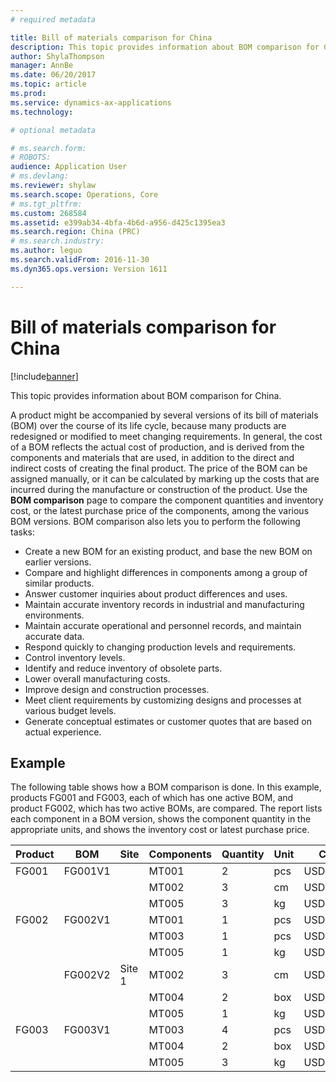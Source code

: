 ```yaml
---
# required metadata

title: Bill of materials comparison for China
description: This topic provides information about BOM comparison for China.
author: ShylaThompson
manager: AnnBe
ms.date: 06/20/2017
ms.topic: article
ms.prod: 
ms.service: dynamics-ax-applications
ms.technology: 

# optional metadata

# ms.search.form: 
# ROBOTS: 
audience: Application User
# ms.devlang: 
ms.reviewer: shylaw
ms.search.scope: Operations, Core
# ms.tgt_pltfrm: 
ms.custom: 268584
ms.assetid: e399ab34-4bfa-4b6d-a956-d425c1395ea3
ms.search.region: China (PRC)
# ms.search.industry: 
ms.author: leguo
ms.search.validFrom: 2016-11-30
ms.dyn365.ops.version: Version 1611

---
```


# Bill of materials comparison for China

[!include[banner](../includes/banner.md)]


This topic provides information about BOM comparison for China.

A product might be accompanied by several versions of its bill of materials (BOM) over the course of its life cycle, because many products are redesigned or modified to meet changing requirements. In general, the cost of a BOM reflects the actual cost of production, and is derived from the components and materials that are used, in addition to the direct and indirect costs of creating the final product. The price of the BOM can be assigned manually, or it can be calculated by marking up the costs that are incurred during the manufacture or construction of the product. Use the **BOM comparison** page to compare the component quantities and inventory cost, or the latest purchase price of the components, among the various BOM versions. BOM comparison also lets you to perform the following tasks:

-   Create a new BOM for an existing product, and base the new BOM on earlier versions.
-   Compare and highlight differences in components among a group of similar products.
-   Answer customer inquiries about product differences and uses.
-   Maintain accurate inventory records in industrial and manufacturing environments.
-   Maintain accurate operational and personnel records, and maintain accurate data.
-   Respond quickly to changing production levels and requirements.
-   Control inventory levels.
-   Identify and reduce inventory of obsolete parts.
-   Lower overall manufacturing costs.
-   Improve design and construction processes.
-   Meet client requirements by customizing designs and processes at various budget levels.
-   Generate conceptual estimates or customer quotes that are based on actual experience.

## Example
The following table shows how a BOM comparison is done. In this example, products FG001 and FG003, each of which has one active BOM, and product FG002, which has two active BOMs, are compared. The report lists each component in a BOM version, shows the component quantity in the appropriate units, and shows the inventory cost or latest purchase price.

| Product | BOM     | Site   | Components | Quantity | Unit | Cost      |
|---------|---------|--------|------------|----------|------|-----------|
| FG001   | FG001V1 |        | MT001      | 2        | pcs  | USD 20.00 |
|         |         |        | MT002      | 3        | cm   | USD 10.00 |
|         |         |        | MT005      | 3        | kg   | USD 32.00 |
| FG002   | FG002V1 |        | MT001      | 1        | pcs  | USD 50.00 |
|         |         |        | MT003      | 1        | pcs  | USD 12.00 |
|         |         |        | MT005      | 1        | kg   | USD 10.00 |
|         | FG002V2 | Site 1 | MT002      | 3        | cm   | USD 30.00 |
|         |         |        | MT004      | 2        | box  | USD 32.00 |
|         |         |        | MT005      | 1        | kg   | USD 10.00 |
| FG003   | FG003V1 |        | MT003      | 4        | pcs  | USD 30.00 |
|         |         |        | MT004      | 2        | box  | USD 23.00 |
|         |         |        | MT005      | 3        | kg   | USD 18.00 |





